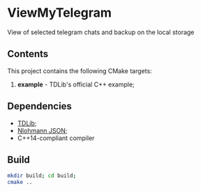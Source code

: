 # ViewMyTelegram
View of selected telegram chats and backup on the local storage
## Contents
This project contains the following CMake targets:
1. **example** - TDLib's official C++ example;

## Dependencies
* [TDLib](https://github.com/tdlib/td);
* [Nlohmann JSON](https://github.com/nlohmann/json);
* C++14-compliant compiler 
## Build
```sh
mkdir build; cd build;
cmake ..
```
